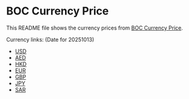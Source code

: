 # BOC Currency Price

This README file shows the currency prices from [BOC Currency Price](https://www.boc.cn/sourcedb/whpj/).

Currency links: (Date for 20251013)

- [USD](https://bocurrencyprice.techina.science/BOC_CURRENCY_PRICE/USD/20251013.json)
- [AED](https://bocurrencyprice.techina.science/BOC_CURRENCY_PRICE/AED/20251013.json)
- [HKD](https://bocurrencyprice.techina.science/BOC_CURRENCY_PRICE/HKD/20251013.json)
- [EUR](https://bocurrencyprice.techina.science/BOC_CURRENCY_PRICE/EUR/20251013.json)
- [GBP](https://bocurrencyprice.techina.science/BOC_CURRENCY_PRICE/GBP/20251013.json)
- [JPY](https://bocurrencyprice.techina.science/BOC_CURRENCY_PRICE/JPY/20251013.json)
- [SAR](https://bocurrencyprice.techina.science/BOC_CURRENCY_PRICE/SAR/20251013.json)
